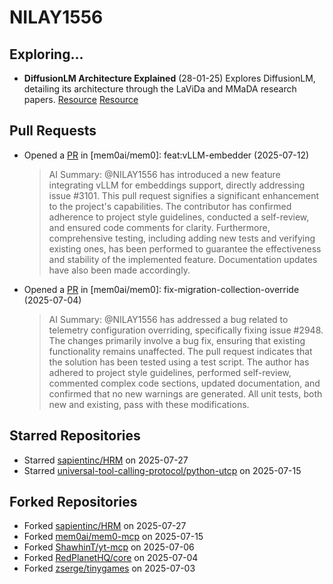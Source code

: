 # NILAY1556

## Exploring...
- **DiffusionLM Architecture Explained** (28-01-25)
  Explores DiffusionLM, detailing its architecture through the LaViDa and MMaDA research papers.
  [Resource](https://arxiv.org/abs/2505.16839)
  [Resource](https://arxiv.org/abs/2505.15809)

## Pull Requests
- Opened a [PR](https://github.com/mem0ai/mem0/pull/3141) in [mem0ai/mem0]: feat:vLLM-embedder (2025-07-12)
  > AI Summary: @NILAY1556 has introduced a new feature integrating vLLM for embeddings support, directly addressing issue #3101. This pull request signifies a significant enhancement to the project's capabilities. The contributor has confirmed adherence to project style guidelines, conducted a self-review, and ensured code comments for clarity. Furthermore, comprehensive testing, including adding new tests and verifying existing ones, has been performed to guarantee the effectiveness and stability of the implemented feature. Documentation updates have also been made accordingly.

- Opened a [PR](https://github.com/mem0ai/mem0/pull/3100) in [mem0ai/mem0]: fix-migration-collection-override (2025-07-04)
  > AI Summary: @NILAY1556 has addressed a bug related to telemetry configuration overriding, specifically fixing issue #2948. The changes primarily involve a bug fix, ensuring that existing functionality remains unaffected. The pull request indicates that the solution has been tested using a test script. The author has adhered to project style guidelines, performed self-review, commented complex code sections, updated documentation, and confirmed that no new warnings are generated. All unit tests, both new and existing, pass with these modifications.

## Starred Repositories
- Starred [sapientinc/HRM](https://github.com/sapientinc/HRM) on 2025-07-27
- Starred [universal-tool-calling-protocol/python-utcp](https://github.com/universal-tool-calling-protocol/python-utcp) on 2025-07-15

## Forked Repositories
- Forked [sapientinc/HRM](https://github.com/NILAY1556/HRM) on 2025-07-27
- Forked [mem0ai/mem0-mcp](https://github.com/NILAY1556/mem0-mcp) on 2025-07-15
- Forked [ShawhinT/yt-mcp](https://github.com/NILAY1556/yt-mcp) on 2025-07-06
- Forked [RedPlanetHQ/core](https://github.com/NILAY1556/core) on 2025-07-04
- Forked [zserge/tinygames](https://github.com/NILAY1556/tinygames-for-somepeople) on 2025-07-03

